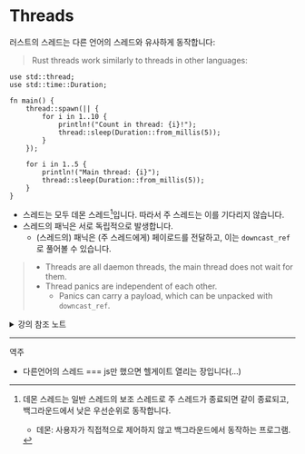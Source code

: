 # Threads

러스트의 스레드는 다른 언어의 스레드와 유사하게 동작합니다:
> Rust threads work similarly to threads in other languages:

```rust,editable
use std::thread;
use std::time::Duration;

fn main() {
    thread::spawn(|| {
        for i in 1..10 {
            println!("Count in thread: {i}!");
            thread::sleep(Duration::from_millis(5));
        }
    });

    for i in 1..5 {
        println!("Main thread: {i}");
        thread::sleep(Duration::from_millis(5));
    }
}
```

* 스레드는 모두 데몬 스레드[^역주1]입니다. 따라서 주 스레드는 이를 기다리지 않습니다.
* 스레드의 패닉은 서로 독립적으로 발생합니다.
  * (스레드의) 패닉은 (주 스레드에게) 페이로드를 전달하고, 이는 `downcast_ref`로 풀어볼 수 있습니다.
> * Threads are all daemon threads, the main thread does not wait for them.
> * Thread panics are independent of each other.
>   * Panics can carry a payload, which can be unpacked with `downcast_ref`.

<details>
<summary>강의 참조 노트</summary>

키포인트: 
* 주 스레드가 기다리지 않기 때문에 생성된 스레드의 for문은 10까지 가지 않습니다.
* 만약 주 스레드가 스레드 동작을 대기 하기 원한다면 `let handle = thread::spawn(...)`으로 스레드를 선언한 후 `handle.join()`로 연결하여 사용합니다.
* 스레드에서 유발된 패닉(for 강제 종료)이 주 스레드에는 영향이 없음을 확인하시기 바랍니다.
* `handle.join()`사용시 `Result` 반환값을 통해 패닉 페이로드에 접근할 수 있습니다. [`Any`]를 참조하시기 바랍니다.

> Key points:
> 
> * Notice that the thread is stopped before it reaches 10 — the main thread is
>   not waiting.
> 
> * Use `let handle = thread::spawn(...)` and later `handle.join()` to wait for
>   the thread to finish.
> 
> * Trigger a panic in the thread, notice how this doesn't affect `main`.
> 
> * Use the `Result` return value from `handle.join()` to get access to the panic
>   payload. This is a good time to talk about [`Any`].

[`Any`]: https://doc.rust-lang.org/std/any/index.html

</details>

---
역주

- 다른언어의 스레드 === js만 했으면 헬게이트 열리는 장입니다(...)

[^역주1]: 데몬 스레드는 일반 스레드의 보조 스레드로 주 스레드가 종료되면 같이 종료되고, 백그라운드에서 낮은 우선순위로 동작합니다. 
    - 데몬: 사용자가 직접적으로 제어하지 않고 백그라운드에서 동작하는 프로그램.
